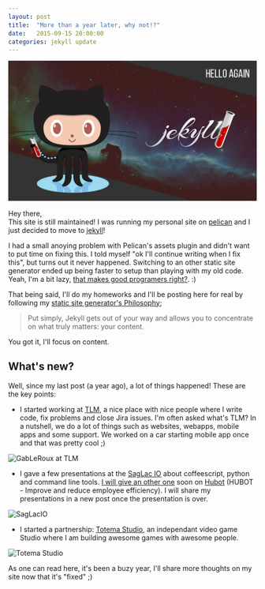 ```yaml
---
layout: post
title:  "More than a year later, why not!?"
date:   2015-09-15 20:00:00
categories: jekyll update
---
```


![Hello Jekyll](/images/hello-jekyll.jpg)

Hey there,  
This site is still maintained! I was running my personal site on [pelican][pelican] and I just decided to move to [jekyll][Jekyll]!

<!-- more -->

I had a small anoying problem with Pelican's assets plugin and didn't want to put time on fixing this. I told myself "ok I'll continue writing when I fix this", but turns out it never happened. Switching to an other static site generator ended up being faster to setup than playing with my old code. Yeah, I'm a bit lazy, [that makes good programers right?][bill-gates-quote]. :)

That being said, I'll do my homeworks and I'll be posting here for real by following my [static site generator's Philosophy][staticgen-jekyll];

> Put simply, Jekyll gets out of your way and allows you to concentrate on what truly matters: your content.

You got it, I'll focus on content.

## What's new?

Well, since my last post (a year ago), a lot of things happened! These are the key points:

 * I started working at [TLM][tlm], a nice place with nice people where I write code, fix problems and close Jira issues. I'm often asked what's TLM? In a nutshell, we do a lot of things such as websites, webapps, mobile apps and some support. We worked on a car starting mobile app once and that was pretty cool ;)

 ![GabLeRoux at TLM](/images/me-at-tlm.jpg)
 
 * I gave a few presentations at the [SagLac IO][saglacio] about coffeescript, python and command line tools. [I will give an other one][saglacio-facebook-event] soon on [Hubot][hubot] (HUBOT - Improve and reduce employee efficiency). I will share my presentations in a new post once the presentation is over.

 ![SagLacIO](/images/saglacio.jpg)
 
 * I started a partnership: [Totema Studio][totemastudio], an independant video game Studio where I am building awesome games with awesome people.

 ![Totema Studio](/images/TotemaStudio.jpg)

As one can read here, it's been a buzy year, I'll share more thoughts on my site now that it's "fixed" ;)

[tlm]: http://solutionstlm.com/
[pelican]: http://blog.getpelican.com/
[jekyll]: http://jekyllrb.com
[bill-gates-quote]: http://www.goodreads.com/quotes/568877-i-choose-a-lazy-person-to-do-a-hard-job
[staticgen-jekyll]: https://www.staticgen.com/jekyll
[saglacio]: http://saglac.io/
[saglacio-facebook-event]: https://www.facebook.com/events/1470133096623433/
[hubot]: https://hubot.github.com/
[totemastudio]: http://totemastudio.com/
